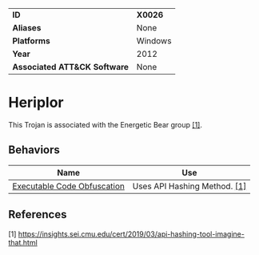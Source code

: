 |||
|---------|------------------------|
|**ID**|**X0026**|
|**Aliases**|None|
|**Platforms**|Windows|
|**Year**| 2012 |
|**Associated ATT&CK Software**|None|

Heriplor
========
This Trojan is associated with the Energetic Bear group  [[1]](#1).

Behaviors
---------
|Name|Use|
|---------------------|-------------------------------------------------------|
| [Executable Code Obfuscation](https://github.com/MBCProject/mbc-beta/blob/master/anti-static-analysis/exe-code-obfuscate.md) | Uses API Hashing Method. [[1]](#1)|

References
----------
<a name="1">[1]</a> https://insights.sei.cmu.edu/cert/2019/03/api-hashing-tool-imagine-that.html